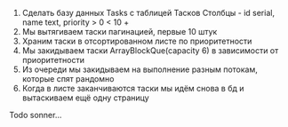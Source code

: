 1. Сделать базу данных Tasks с таблицей Тасков
Столбцы - id serial, name text, priority > 0 < 10 + 
2. Мы вытягиваем таски пагинацией, первые 10 штук
3. Храним таски в отсортированном листе по приоритетности
4. Мы закидываем таски ArrayBlockQue(capacity 6) в зависимости от приоритетности
5. Из очереди мы закидываем на выполнение разным потокам, которые спят рандомно
6. Когда в листе заканчиваются таски мы идём снова в бд и вытаскиваем ещё одну страницу

Todo sonner...




